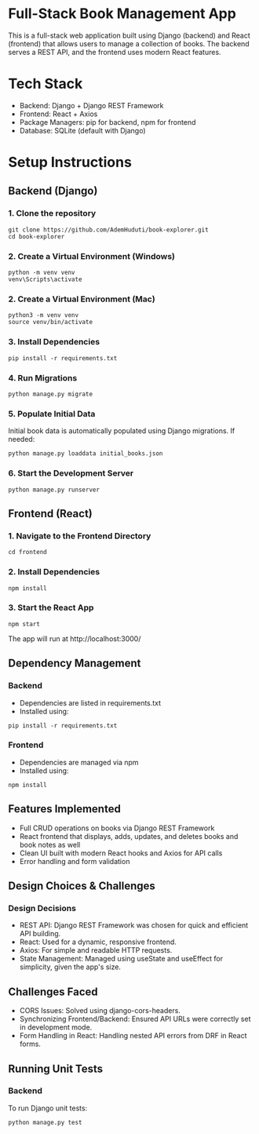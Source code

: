 # Full-Stack Book Management App

This is a full-stack web application built using Django (backend) and React (frontend) that allows users to manage a collection of books. The backend serves a REST API, and the frontend uses modern React features.

# Tech Stack
<ul>
  <li>Backend: Django + Django REST Framework</li>
<li>Frontend: React + Axios</li>
<li>Package Managers: pip for backend, npm for frontend</li>
<li>Database: SQLite (default with Django)</li>
</ul>

# Setup Instructions
## Backend (Django)
### 1. Clone the repository
```
git clone https://github.com/AdemHuduti/book-explorer.git
cd book-explorer
```

### 2. Create a Virtual Environment (Windows)
```
python -m venv venv
venv\Scripts\activate 
```

### 2. Create a Virtual Environment (Mac)

```
python3 -m venv venv
source venv/bin/activate
```

### 3. Install Dependencies
```
pip install -r requirements.txt
```

### 4. Run Migrations
```
python manage.py migrate
```

### 5. Populate Initial Data
Initial book data is automatically populated using Django migrations. If needed:

```
python manage.py loaddata initial_books.json
```

### 6. Start the Development Server
```
python manage.py runserver
```

## Frontend (React)
### 1. Navigate to the Frontend Directory
```
cd frontend
```

### 2. Install Dependencies
```
npm install
```

### 3. Start the React App
```
npm start
```

The app will run at http://localhost:3000/


## Dependency Management
### Backend
<ul>
  <li>Dependencies are listed in requirements.txt</li>
  <li>Installed using:</li>
</ul>

```
pip install -r requirements.txt
```

### Frontend
<ul>
  <li>Dependencies are managed via npm</li>
  <li>Installed using:</li>
</ul>

```
npm install
```


## Features Implemented

<ul>
  <li>Full CRUD operations on books via Django REST Framework</li>

  <li>React frontend that displays, adds, updates, and deletes books and book notes as well</li>

  <li>Clean UI built with modern React hooks and Axios for API calls</li>

  <li>Error handling and form validation</li>
</ul>

## Design Choices & Challenges
### Design Decisions

<ul>
  <li>REST API: Django REST Framework was chosen for quick and efficient API building.</li>

<li>React: Used for a dynamic, responsive frontend.</li>

<li>Axios: For simple and readable HTTP requests.</li>

<li>State Management: Managed using useState and useEffect for simplicity, given the app's size.</li>
</ul>

## Challenges Faced

<ul>
  <li>CORS Issues: Solved using django-cors-headers.</li>

<li>Synchronizing Frontend/Backend: Ensured API URLs were correctly set in development mode.</li>

<li>Form Handling in React: Handling nested API errors from DRF in React forms.</li>
</ul>


## Running Unit Tests
### Backend

To run Django unit tests:
```
python manage.py test
```
